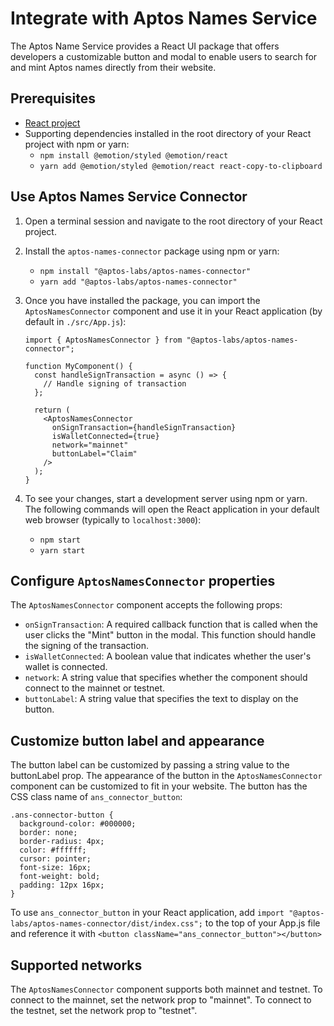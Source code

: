 # Integrate with Aptos Names Service

The Aptos Name Service provides a React UI package that offers developers a customizable button and modal to enable users to search for and mint Aptos names directly from their website.

## Prerequisites

- [React project](https://create-react-app.dev/docs/getting-started/)
- Supporting dependencies installed in the root directory of your React project with npm or yarn:
  - `npm install @emotion/styled @emotion/react`
  - `yarn add @emotion/styled @emotion/react react-copy-to-clipboard`

## Use Aptos Names Service Connector

1. Open a terminal session and navigate to the root directory of your React project.
1. Install the `aptos-names-connector` package using npm or yarn:
   - `npm install "@aptos-labs/aptos-names-connector"`
   - `yarn add "@aptos-labs/aptos-names-connector"`
1. Once you have installed the package, you can import the `AptosNamesConnector` component and use it in your React application (by default in `./src/App.js`):

   ```
   import { AptosNamesConnector } from "@aptos-labs/aptos-names-connector";

   function MyComponent() {
     const handleSignTransaction = async () => {
       // Handle signing of transaction
     };

     return (
       <AptosNamesConnector
         onSignTransaction={handleSignTransaction}
         isWalletConnected={true}
         network="mainnet"
         buttonLabel="Claim"
       />
     );
   }
   ```

1. To see your changes, start a development server using npm or yarn. The following commands will open the React application in your default web browser (typically to `localhost:3000`):
   - `npm start`
   - `yarn start`

## Configure `AptosNamesConnector` properties

The `AptosNamesConnector` component accepts the following props:

- `onSignTransaction`: A required callback function that is called when the user clicks the "Mint" button in the modal. This function should handle the signing of the transaction.
- `isWalletConnected`: A boolean value that indicates whether the user's wallet is connected.
- `network`: A string value that specifies whether the component should connect to the mainnet or testnet.
- `buttonLabel`: A string value that specifies the text to display on the button.

## Customize button label and appearance

The button label can be customized by passing a string value to the buttonLabel prop.
The appearance of the button in the `AptosNamesConnector` component can be customized to fit in your website. The button has the CSS class name of `ans_connector_button`:

```
.ans-connector-button {
  background-color: #000000;
  border: none;
  border-radius: 4px;
  color: #ffffff;
  cursor: pointer;
  font-size: 16px;
  font-weight: bold;
  padding: 12px 16px;
}
```

To use `ans_connector_button` in your React application, add `import "@aptos-labs/aptos-names-connector/dist/index.css";` to the top of your App.js file and reference it with `<button className="ans_connector_button"></button>`

## Supported networks

The `AptosNamesConnector` component supports both mainnet and testnet. To connect to the mainnet, set the network prop to "mainnet". To connect to the testnet, set the network prop to "testnet".
